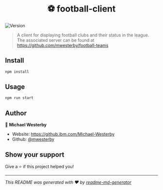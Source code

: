<h1 align="center">⚽️ football-client</h1>
<p>
  <img alt="Version" src="https://img.shields.io/badge/version-0.1.0-blue.svg?cacheSeconds=2592000" />
</p>

> A client for displaying football clubs and their status in the league. The associated server can be found at https://github.com/mwesterby/football-teams

## Install

```sh
npm install
```

## Usage

```sh
npm run start
```

## Author

👤 **Michael Westerby**

* Website: https://github.ibm.com/Michael-Westerby
* Github: [@mwesterby](https://github.com/mwesterby)

## Show your support

Give a ⭐️ if this project helped you!

***
_This README was generated with ❤️ by [readme-md-generator](https://github.com/kefranabg/readme-md-generator)_